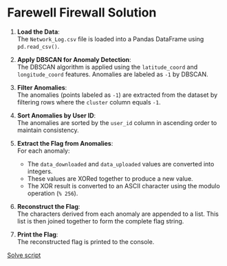 # Farewell Firewall Solution

1. **Load the Data**:  
   The `Network_Log.csv` file is loaded into a Pandas DataFrame using `pd.read_csv()`.

2. **Apply DBSCAN for Anomaly Detection**:  
   The DBSCAN algorithm is applied using the `latitude_coord` and `longitude_coord` features. Anomalies are labeled as `-1` by DBSCAN.

3. **Filter Anomalies**:  
   The anomalies (points labeled as `-1`) are extracted from the dataset by filtering rows where the `cluster` column equals `-1`.

4. **Sort Anomalies by User ID**:  
   The anomalies are sorted by the `user_id` column in ascending order to maintain consistency.

5. **Extract the Flag from Anomalies**:  
   For each anomaly:

    - The `data_downloaded` and `data_uploaded` values are converted into integers.
    - These values are XORed together to produce a new value.
    - The XOR result is converted to an ASCII character using the modulo operation (`% 256`).

6. **Reconstruct the Flag**:  
   The characters derived from each anomaly are appended to a list. This list is then joined together to form the complete flag string.

7. **Print the Flag**:  
   The reconstructed flag is printed to the console.

[Solve script](solution.py)
